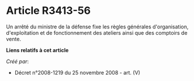 # Article R3413-56

Un arrêté du ministre de la défense fixe les règles générales d'organisation, d'exploitation et de fonctionnement des
ateliers ainsi que des comptoirs de vente.

**Liens relatifs à cet article**

_Créé par_:

  - Décret n°2008-1219 du 25 novembre 2008 - art. (V)
